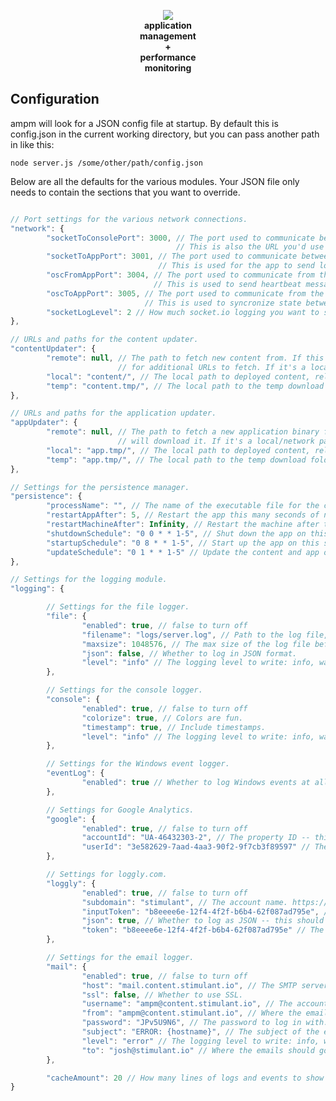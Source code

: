 <p align="center">
  <img src="https://github.com/stimulant/ampm/blob/master/README.png?raw=true"/>
  <br/><strong>application<br/>management<br/>+<br/>performance<br/>monitoring</strong>
</p>

## Configuration

ampm will look for a JSON config file at startup. By default this is config.json in the current working directory, but you can pass another path in like this:

```node server.js /some/other/path/config.json```

Below are all the defaults for the various modules. Your JSON file only needs to contain the sections that you want to override.

```JavaScript

// Port settings for the various network connections.
"network": {
        "socketToConsolePort": 3000, // The port used to communicate between node and the browser. 
                                     // This is also the URL you'd use to access the console, such as http://localhost:3000.
        "socketToAppPort": 3001, // The port used to communicate between node and the client app over a TCP socket.
                                 // This is used for the app to send log messages and event tracking.
        "oscFromAppPort": 3004, // The port used to communicate from the client app to the server over UDP/OSC.
                                // This is used to send heartbeat messages and syncronize state between clients.
        "oscToAppPort": 3005, // The port used to communicate from the server to the client app over UDP/OSC.
                              // This is used to syncronize state between clients.
        "socketLogLevel": 2 // How much socket.io logging you want to see in the console. Higher is more debug info.
},

// URLs and paths for the content updater.
"contentUpdater": {
        "remote": null, // The path to fetch new content from. If this is a URL, ampm will look for an XML file and parse it
                        // for additional URLs to fetch. If it's a local/network path, it will use robocopy to fetch a directory.
        "local": "content/", // The local path to deployed content, relative to server.js.
        "temp": "content.tmp/", // The local path to the temp download folder, relative to server.js.
},

// URLs and paths for the application updater.
"appUpdater": {
        "remote": null, // The path to fetch a new application binary from. This should be a single zip file. If it's a URL, ampm
                        // will download it. If it's a local/network path, it will use robocopy.
        "local": "app.tmp/", // The local path to deployed content, relative to server.js.
        "temp": "app.tmp/", // The local path to the temp download folder, relative to server.js.
},

// Settings for the persistence manager.
"persistence": {
        "processName": "", // The name of the executable file for the client app.
        "restartAppAfter": 5, // Restart the app this many seconds of no heartbeat messages.
        "restartMachineAfter": Infinity, // Restart the machine after this many app restarts.
        "shutdownSchedule": "0 0 * * 1-5", // Shut down the app on this schedule -- see cronmaker.com for the format.
        "startupSchedule": "0 8 * * 1-5", // Start up the app on this schedule -- see cronmaker.com for the format.
        "updateSchedule": "0 1 * * 1-5" // Update the content and app on this schedule -- see cronmaker.com for the format.
},

// Settings for the logging module.
"logging": {

		// Settings for the file logger.
        "file": {
                "enabled": true, // false to turn off
                "filename": "logs/server.log", // Path to the log file, relative to server.js.
                "maxsize": 1048576, // The max size of the log file before rolling over (1MB default)
                "json": false, // Whether to log in JSON format.
                "level": "info" // The logging level to write: info, warning, error.
        },

        // Settings for the console logger.
        "console": {
                "enabled": true, // false to turn off
                "colorize": true, // Colors are fun.
                "timestamp": true, // Include timestamps.
                "level": "info" // The logging level to write: info, warning, error.
        },

        // Settings for the Windows event logger.
        "eventLog": {
                "enabled": true // Whether to log Windows events at all.
        },

        // Settings for Google Analytics.
        "google": {
                "enabled": true, // false to turn off
                "accountId": "UA-46432303-2", // The property ID -- this should be unique per project.
                "userId": "3e582629-7aad-4aa3-90f2-9f7cb3f89597" // The user ID -- this should always be the same.
        },

        // Settings for loggly.com.
        "loggly": {
                "enabled": true, // false to turn off
                "subdomain": "stimulant", // The account name. https://stimulant.loggly.com/dashboards
                "inputToken": "b8eeee6e-12f4-4f2f-b6b4-62f087ad795e", // The API token.
                "json": true, // Whether to log as JSON -- this should be true.
                "token": "b8eeee6e-12f4-4f2f-b6b4-62f087ad795e" // The um, other token.
        },

        // Settings for the email logger.
        "mail": {
                "enabled": true, // false to turn off
                "host": "mail.content.stimulant.io", // The SMTP server to use.
                "ssl": false, // Whether to use SSL.
                "username": "ampm@content.stimulant.io", // The account to log in with.
                "from": "ampm@content.stimulant.io", // Where the emails should appear to be from.
                "password": "JPv5U9N6", // The password to log in with.
                "subject": "ERROR: {hostname}", // The subject of the emails. "{hostname}" is replaced by the output of os.hostname().
                "level": "error" // The logging level to write: info, warning, error.
                "to": "josh@stimulant.io" // Where the emails should go.
        },

        "cacheAmount": 20 // How many lines of logs and events to show in the web console.
}

```